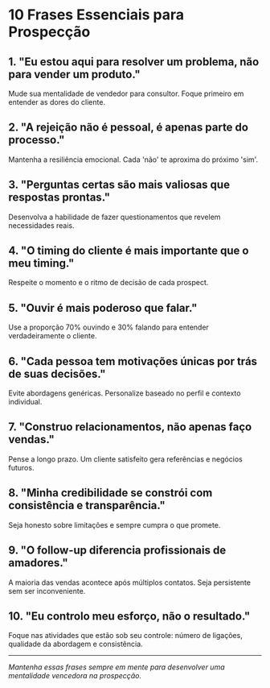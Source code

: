 # 10 Frases Essenciais para Prospecção

## 1. "Eu estou aqui para resolver um problema, não para vender um produto."
Mude sua mentalidade de vendedor para consultor. Foque primeiro em entender as dores do cliente.

## 2. "A rejeição não é pessoal, é apenas parte do processo."
Mantenha a resiliência emocional. Cada 'não' te aproxima do próximo 'sim'.

## 3. "Perguntas certas são mais valiosas que respostas prontas."
Desenvolva a habilidade de fazer questionamentos que revelem necessidades reais.

## 4. "O timing do cliente é mais importante que o meu timing."
Respeite o momento e o ritmo de decisão de cada prospect.

## 5. "Ouvir é mais poderoso que falar."
Use a proporção 70% ouvindo e 30% falando para entender verdadeiramente o cliente.

## 6. "Cada pessoa tem motivações únicas por trás de suas decisões."
Evite abordagens genéricas. Personalize baseado no perfil e contexto individual.

## 7. "Construo relacionamentos, não apenas faço vendas."
Pense a longo prazo. Um cliente satisfeito gera referências e negócios futuros.

## 8. "Minha credibilidade se constrói com consistência e transparência."
Seja honesto sobre limitações e sempre cumpra o que promete.

## 9. "O follow-up diferencia profissionais de amadores."
A maioria das vendas acontece após múltiplos contatos. Seja persistente sem ser inconveniente.

## 10. "Eu controlo meu esforço, não o resultado."
Foque nas atividades que estão sob seu controle: número de ligações, qualidade da abordagem e consistência.

---

*Mantenha essas frases sempre em mente para desenvolver uma mentalidade vencedora na prospecção.*